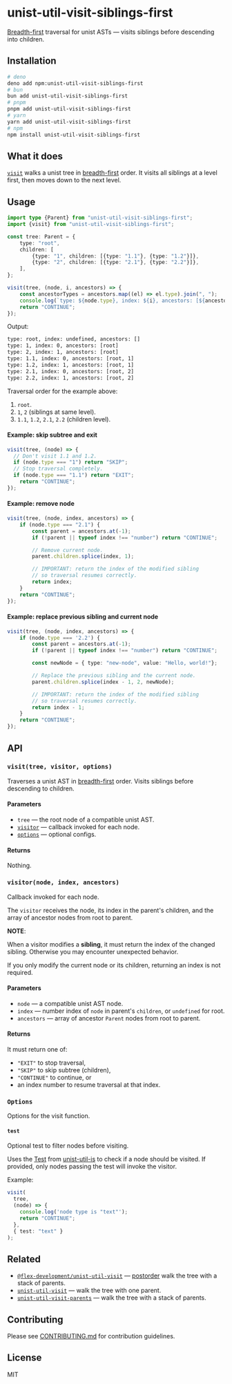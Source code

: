 # unist-util-visit-siblings-first

[Breadth-first][breadth-first] traversal for unist ASTs — visits siblings before descending into children.

## Installation

```sh
# deno
deno add npm:unist-util-visit-siblings-first
# bun
bun add unist-util-visit-siblings-first
# pnpm
pnpm add unist-util-visit-siblings-first
# yarn
yarn add unist-util-visit-siblings-first
# npm
npm install unist-util-visit-siblings-first
```

## What it does

[`visit`](#visittree-visitor-options) walks a unist tree in [breadth-first] order. It visits all siblings at a level first, then moves down to the next level.

## Usage

```ts
import type {Parent} from "unist-util-visit-siblings-first";
import {visit} from "unist-util-visit-siblings-first";

const tree: Parent = {
	type: "root",
	children: [
		{type: "1", children: [{type: "1.1"}, {type: "1.2"}]},
		{type: "2", children: [{type: "2.1"}, {type: "2.2"}]},
	],
};

visit(tree, (node, i, ancestors) => {
	const ancestorTypes = ancestors.map((el) => el.type).join(", ");
	console.log(`type: ${node.type}, index: ${i}, ancestors: [${ancestorTypes}]`);
	return "CONTINUE";
});
```

Output:
```txt
type: root, index: undefined, ancestors: []
type: 1, index: 0, ancestors: [root]
type: 2, index: 1, ancestors: [root]
type: 1.1, index: 0, ancestors: [root, 1]
type: 1.2, index: 1, ancestors: [root, 1]
type: 2.1, index: 0, ancestors: [root, 2]
type: 2.2, index: 1, ancestors: [root, 2]
```

Traversal order for the example above:
1. `root`.
2. `1`, `2` (siblings at same level).
3. `1.1`, `1.2`, `2.1`, `2.2` (children level).

#### Example: skip subtree and exit

```ts
visit(tree, (node) => {
  // Don't visit 1.1 and 1.2.
  if (node.type === "1") return "SKIP";
  // Stop traversal completely.
  if (node.type === "1.1") return "EXIT";
	return "CONTINUE";
});
```

#### Example: remove node

```ts
visit(tree, (node, index, ancestors) => {
	if (node.type === "2.1") {
		const parent = ancestors.at(-1);
		if (!parent || typeof index !== "number") return "CONTINUE";

		// Remove current node.
		parent.children.splice(index, 1);

		// IMPORTANT: return the index of the modified sibling
		// so traversal resumes correctly.
		return index;
	}
	return "CONTINUE";
});
```

#### Example: replace previous sibling and current node

```ts
visit(tree, (node, index, ancestors) => {
	if (node.type === '2.2') {
		const parent = ancestors.at(-1);
		if (!parent || typeof index !== "number") return "CONTINUE";

		const newNode = { type: "new-node", value: "Hello, world!"};

		// Replace the previous sibling and the current node.
		parent.children.splice(index - 1, 2, newNode);

		// IMPORTANT: return the index of the modified sibling
		// so traversal resumes correctly.
		return index - 1;
	}
	return "CONTINUE";
});
```

## API

### `visit(tree, visitor, options)`

Traverses a unist AST in [breadth-first] order.
Visits siblings before descending to children.

#### Parameters
- `tree` — the root node of a compatible unist AST.
- [`visitor`](#visitornode-index-ancestors) — callback invoked for each node.
- [`options`](#options) — optional configs.

#### Returns
Nothing.

### `visitor(node, index, ancestors)`

Callback invoked for each node.

The `visitor` receives the node, its index in
the parent's children, and the array of ancestor nodes from root to parent.

**NOTE**:

When a visitor modifies a **sibling**, it must return
the index of the changed sibling.
Otherwise you may encounter unexpected behavior.

If you only modify the current node or its children, returning an index is not required.

#### Parameters
- `node` — a compatible unist AST node.
- `index` — number index of `node` in parent's `children`, or `undefined` for root.
- `ancestors` — array of ancestor `Parent` nodes from root to parent.

#### Returns

It must return one of:
- `"EXIT"` to stop traversal,
- `"SKIP"` to skip subtree (children),
- `"CONTINUE"` to	continue, or
- an index number to resume traversal at that index.

### `Options`

Options for the visit function.

#### `test`

Optional test to filter nodes before visiting.

Uses the [Test] from [unist-util-is] to check if a node should be visited.
If provided, only nodes passing the test will invoke the visitor.

Example:
```ts
visit(
  tree,
  (node) => {
    console.log('node type is "text"');
    return "CONTINUE";
  },
  { test: "text" }
);
```

## Related

- [`@flex-development/unist-util-visit`][@flex-development/unist-util-visit] — [postorder] walk the tree with a stack of parents.
- [`unist-util-visit`][unist-util-visit] — walk the tree with one parent.
- [`unist-util-visit-parents`][unist-util-visit-parents] — walk the tree with a stack of parents.

## Contributing

Please see [CONTRIBUTING.md](./CONTRIBUTING.md) for contribution guidelines.

## License

MIT

[@flex-development/unist-util-visit]: https://github.com/flex-development/unist-util-visit
[breadth-first]: https://github.com/syntax-tree/unist?tab=readme-ov-file#breadth-first-traversal
[postorder]: https://github.com/syntax-tree/unist#postorder
[Test]: https://github.com/syntax-tree/unist-util-is?tab=readme-ov-file#test
[unist]: https://github.com/syntax-tree/unist
[unist-util-is]: https://github.com/syntax-tree/unist-util-is
[unist-util-visit]: https://github.com/syntax-tree/unist-util-visit
[unist-util-visit-parents]: https://github.com/syntax-tree/unist-util-visit-parents